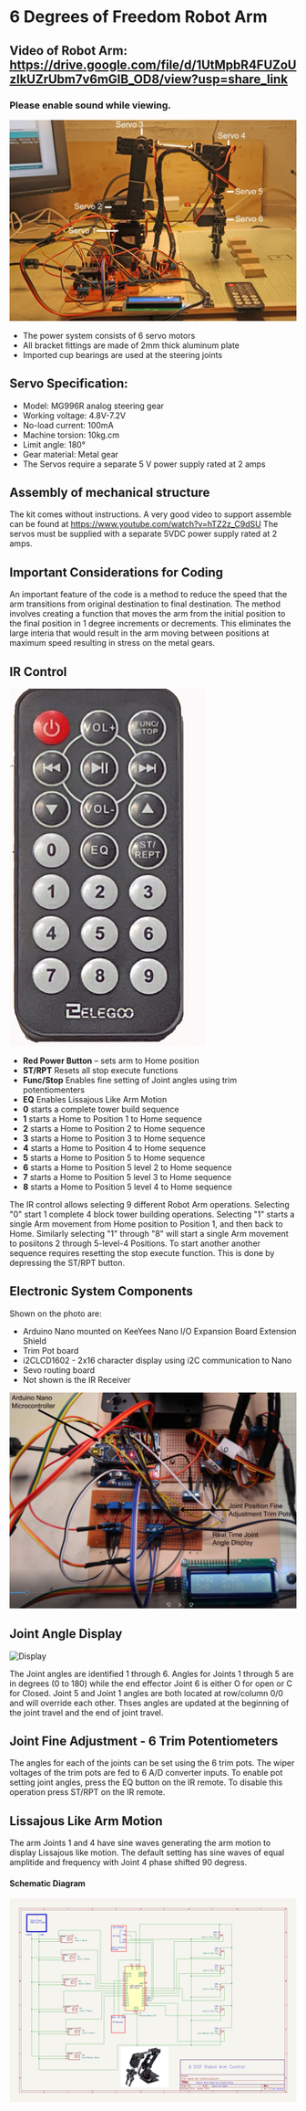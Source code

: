 # 6 Degrees of Freedom Robot Arm
## Video of Robot Arm: https://drive.google.com/file/d/1UtMpbR4FUZoUzIkUZrUbm7v6mGIB_OD8/view?usp=share_link 
### Please enable sound while viewing.
<img alt="Robot System" src="images/Robot System.jpg">

* The power system consists of 6 servo motors
* All bracket fittings are made of 2mm thick aluminum plate
* Imported cup bearings are used at the steering joints

## Servo Specification:
* Model: MG996R analog steering gear
* Working voltage: 4.8V-7.2V
* No-load current: 100mA
* Machine torsion: 10kg.cm
* Limit angle: 180°
* Gear material: Metal gear
* The Servos require a separate 5 V power supply rated at 2 amps

## Assembly of mechanical structure
The kit comes without instructions. A very good video to support assemble can be found at https://www.youtube.com/watch?v=hTZ2z_C9dSU
The servos must be supplied with a separate 5VDC power supply rated at 2 amps.
## Important Considerations for Coding

An important feature of the code is a method to reduce the speed that the arm transitions from original destination to final destination.
The method involves creating a function that moves the arm from the initial position to the final position in 1 degree increments or decrements. This eliminates the large interia that would result in the arm moving between positions at maximum speed resulting in stress on the metal gears.

## IR Control
<img alt="Image of the IR Remote" src="images/IR_Remote.jpg">

  * **Red Power Button** – sets arm to Home position
  * **ST/RPT** Resets all stop execute functions
  * **Func/Stop** Enables fine setting of Joint angles using trim potentiomenters
  * **EQ** Enables Lissajous Like Arm Motion
  * **0** starts a complete tower build sequence
  * **1** starts a Home to Position 1 to Home sequence
  * **2** starts a Home to Position 2 to Home sequence
  * **3** starts a Home to Position 3 to Home sequence
  * **4** starts a Home to Position 4 to Home sequence
  * **5** starts a Home to Position 5 to Home sequence
  * **6** starts a Home to Position 5 level 2 to Home sequence
  * **7** starts a Home to Position 5 level 3 to Home sequence
  * **8** starts a Home to Position 5 level 4 to Home sequence

The IR control allows selecting 9 different Robot Arm operations. 
Selecting "0" start 1 complete 4 block tower building operations.
Selecting "1" starts a single Arm movement from Home position to Position 1, and then back to Home.
Similarly selecting "1" through "8" will start a single Arm movement to posiitons 2 through 5-level-4 Positions.
To start another another sequence requires resetting the stop execute function. This is done by depressing the ST/RPT button.

## Electronic System Components
Shown on the photo are:

* Arduino Nano mounted on KeeYees Nano I/O Expansion Board Extension Shield
* Trim Pot board
* i2CLCD1602 - 2x16 character display using i2C communication to Nano
* Sevo routing board
* Not shown is the IR Receiver

<img alt="electronics System" src="images/electronics.jpg">

## Joint Angle Display

<img alt="Display" src="images/Display.JPG ">

The Joint angles are identified 1 through 6. Angles for Joints 1 through 5 are in degrees (0 to 180) while the end effector Joint 6 is either O for open or C for Closed. Joint 5 and Joint 1 angles are both located at row/column 0/0 and will override each other. Thses angles are updated at the beginning of the joint travel and the end of joint travel.

## Joint Fine Adjustment - 6 Trim Potentiometers
The angles for each of the joints can be set using the 6 trim pots. The wiper voltages of the trim pots are fed to 6 A/D converter inputs. To enable pot setting joint angles, press the EQ button on the IR remote. To disable this operation press ST/RPT on the IR remote.

## Lissajous Like Arm Motion
The arm Joints 1 and 4 have sine waves generating the arm motion to display Lissajous like motion. The default setting has sine waves of equal amplitide and frequency with Joint 4 phase shifted 90 degress.

#### Schematic Diagram

<img alt="Circuit Schematic" src="images/Robot System Schematic rev 2.jpg">

